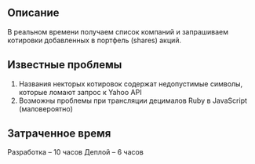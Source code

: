 ## Описание
В реальном времени получаем список компаний и запрашиваем котировки добавленных в портфель (shares) акций.

## Известные проблемы
1. Названия некторых котировок содержат недопустимые символы, которые ломают запрос к Yahoo API
2. Возможны проблемы при трансляции децималов Ruby в JavaScript (маловероятно)

## Затраченное время
Разработка – 10 часов
Деплой – 6 часов
